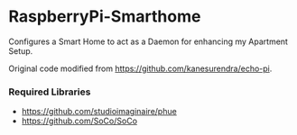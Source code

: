 # RaspberryPi-Smarthome
Configures a Smart Home to act as a Daemon for enhancing my Apartment Setup.

Original code modified from https://github.com/kanesurendra/echo-pi.

### Required Libraries

- https://github.com/studioimaginaire/phue
- https://github.com/SoCo/SoCo
